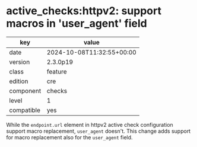 [//]: # (werk v2)
# active_checks:httpv2: support macros in 'user_agent' field

key        | value
---------- | ---
date       | 2024-10-08T11:32:55+00:00
version    | 2.3.0p19
class      | feature
edition    | cre
component  | checks
level      | 1
compatible | yes

While the `endpoint.url` element in httpv2 active check configuration support macro replacement,
`user_agent` doesn't.
This change adds support for macro replacement also for the `user_agent` field.
